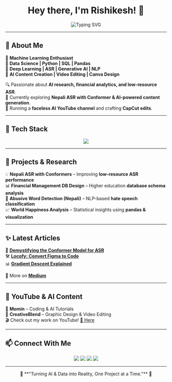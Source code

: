 

<h1 align="center">Hey there, I'm Rishikesh! 👋</h1>

<p align="center">
  <img src="https://readme-typing-svg.demolab.com?font=Fira+Code&weight=500&size=20&duration=3000&pause=1000&color=22C3E6&center=true&vCenter=true&width=450&lines=ML%2FAI+Enthusiast;Data+Analyst+in+the+Making;Pythonista+%7C+Deep+Learning+Researcher;Open-Source+Contributor" alt="Typing SVG">
</p>

---

## 🚀 **About Me**
🔹 **Machine Learning Enthusiast**  
🔹 **Data Science | Python | SQL | Pandas**  
🔹 **Deep Learning | ASR | Generative AI  | NLP**  
🔹 **AI Content Creation | Video Editing | Canva Design**  

🔍 Passionate about **AI research, financial analytics, and low-resource ASR**.  
🎯 Currently exploring **Nepali ASR with Conformer & AI-powered content generation**.  
🎥 Running a **faceless AI YouTube channel** and crafting **CapCut edits**.  

---

## 🔧 **Tech Stack**
<p align="center">
  <img src="https://skillicons.dev/icons?i=python,tensorflow,pytorch,postgresql,mysql,sqlite,figma,canva,linux,git,github" />
</p>

---

## 📌 **Projects & Research**
💡 **Nepali ASR with Conformers** – Improving **low-resource ASR performance**  
📊 **Financial Management DB Design** – Higher education **database schema analysis**  
📝 **Abusive Word Detection (Nepali)** – NLP-based **hate speech classification**  
📈 **World Happiness Analysis** – Statistical insights using **pandas & visualization**  

---

## ✨ **Latest Articles**
📝 [**Demystifying the Conformer Model for ASR**](https://medium.com/@zeke)  
🛠️ [**Locofy: Convert Figma to Code**](https://medium.com/@zeke)  
📊 [**Gradient Descent Explained**](https://medium.com/@zeke)  

📌 More on [**Medium**](https://medium.com/@zeke)  

---

## 🎥 **YouTube & AI Content**
🔹 **Momin** – Coding & AI Tutorials  
🔹 **CreativeBlend** – Graphic Design & Video Editing  
🎬 Check out my work on YouTube! [🔗 Here](https://www.youtube.com/@Momin)  

---

## 📫 **Connect With Me**
<p align="center">
  <a href="https://github.com/RISHI70612"><img src="https://img.shields.io/badge/GitHub-100000?style=for-the-badge&logo=github&logoColor=white"></a>
  <a href="https://www.linkedin.com/in/zeke"><img src="https://img.shields.io/badge/LinkedIn-0077B5?style=for-the-badge&logo=linkedin&logoColor=white"></a>
  <a href="https://medium.com/@zeke"><img src="https://img.shields.io/badge/Medium-000000?style=for-the-badge&logo=medium&logoColor=white"></a>
  <a href="https://www.youtube.com/@Momin"><img src="https://img.shields.io/badge/YouTube-FF0000?style=for-the-badge&logo=youtube&logoColor=white"></a>
</p>

---

<p align="center">
  🚀 **"Turning AI & Data into Reality, One Project at a Time."** 🚀
</p>

